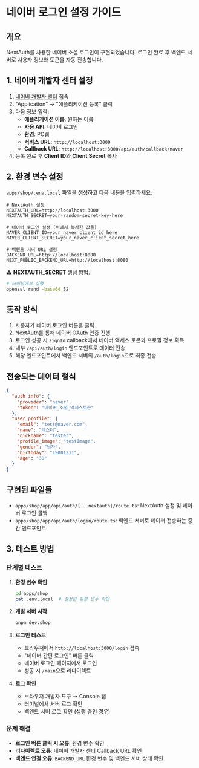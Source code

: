 # 네이버 로그인 설정 가이드

## 개요
NextAuth를 사용한 네이버 소셜 로그인이 구현되었습니다. 로그인 완료 후 백엔드 서버로 사용자 정보와 토큰을 자동 전송합니다.

## 1. 네이버 개발자 센터 설정

1. [네이버 개발자 센터](https://developers.naver.com/main/) 접속
2. "Application" → "애플리케이션 등록" 클릭
3. 다음 정보 입력:
   - **애플리케이션 이름**: 원하는 이름
   - **사용 API**: 네이버 로그인
   - **환경**: PC웹
   - **서비스 URL**: `http://localhost:3000`
   - **Callback URL**: `http://localhost:3000/api/auth/callback/naver`
4. 등록 완료 후 **Client ID**와 **Client Secret** 복사

## 2. 환경 변수 설정

`apps/shop/.env.local` 파일을 생성하고 다음 내용을 입력하세요:

```env
# NextAuth 설정
NEXTAUTH_URL=http://localhost:3000
NEXTAUTH_SECRET=your-random-secret-key-here

# 네이버 로그인 설정 (위에서 복사한 값들)
NAVER_CLIENT_ID=your_naver_client_id_here
NAVER_CLIENT_SECRET=your_naver_client_secret_here

# 백엔드 서버 URL 설정
BACKEND_URL=http://localhost:8080
NEXT_PUBLIC_BACKEND_URL=http://localhost:8080
```

⚠️ **NEXTAUTH_SECRET** 생성 방법:
```bash
# 터미널에서 실행
openssl rand -base64 32
```

## 동작 방식

1. 사용자가 네이버 로그인 버튼을 클릭
2. NextAuth를 통해 네이버 OAuth 인증 진행
3. 로그인 성공 시 `signIn` callback에서 네이버 액세스 토큰과 프로필 정보 획득
4. 내부 `/api/auth/login` 엔드포인트로 데이터 전송
5. 해당 엔드포인트에서 백엔드 서버의 `/auth/login`으로 최종 전송

## 전송되는 데이터 형식

```json
{
  "auth_info": {
    "provider": "naver",
    "token": "네이버_소셜_액세스토큰"
  },
  "user_profile": {
    "email": "test@naver.com",
    "name": "테스터",
    "nickname": "tester",
    "profile_image": "testImage",
    "gender": "남자",
    "birthday": "19001211",
    "age": "30"
  }
}
```

## 구현된 파일들

- `apps/shop/app/api/auth/[...nextauth]/route.ts`: NextAuth 설정 및 네이버 로그인 콜백
- `apps/shop/app/api/auth/login/route.ts`: 백엔드 서버로 데이터 전송하는 중간 엔드포인트

## 3. 테스트 방법

### 단계별 테스트

1. **환경 변수 확인**
   ```bash
   cd apps/shop
   cat .env.local  # 설정된 환경 변수 확인
   ```

2. **개발 서버 시작**
   ```bash
   pnpm dev:shop
   ```

3. **로그인 테스트**
   - 브라우저에서 `http://localhost:3000/login` 접속
   - "네이버 간편 로그인" 버튼 클릭
   - 네이버 로그인 페이지에서 로그인
   - 성공 시 `/main`으로 리다이렉트

4. **로그 확인**
   - 브라우저 개발자 도구 → Console 탭
   - 터미널에서 서버 로그 확인
   - 백엔드 서버 로그 확인 (실행 중인 경우)

### 문제 해결

- **로그인 버튼 클릭 시 오류**: 환경 변수 확인
- **리다이렉트 오류**: 네이버 개발자 센터 Callback URL 확인  
- **백엔드 연결 오류**: `BACKEND_URL` 환경 변수 및 백엔드 서버 상태 확인 